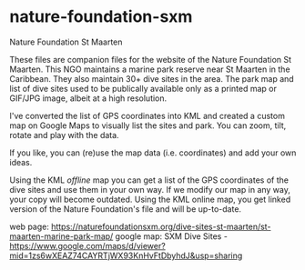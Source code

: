 # nature-foundation-sxm
Nature Foundation St Maarten

These files are companion files for the website of the Nature Foundation St Maarten.
This NGO maintains a marine park reserve near St Maarten in the Caribbean. 
They also maintain 30+ dive sites in the area. The park map and list of dive sites used to be publically available only as a printed map or GIF/JPG image, albeit at a high resolution.

I've converted the list of GPS coordinates into KML and created a custom map on Google Maps to visually list the sites and park. You can zoom, tilt, rotate and play with the data.

If you like, you can (re)use the map data (i.e. coordinates) and add your own ideas.

Using the KML _offline_ map you can get a list of the GPS coordinates of the dive sites and use them in your own way. If we modify our map in any way, your copy will become outdated.
Using the KML online map, you get linked version of the Nature Foundation's file and will be up-to-date.

web page: https://naturefoundationsxm.org/dive-sites-st-maarten/st-maarten-marine-park-map/
google map: SXM Dive Sites - https://www.google.com/maps/d/viewer?mid=1zs6wXEAZ74CAYRTjWX93KnHvFtDbyhdJ&usp=sharing
